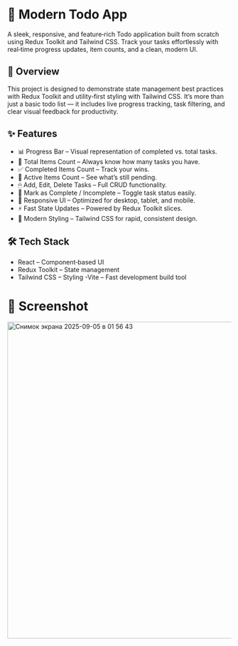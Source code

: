 # 📝 Modern Todo App
A sleek, responsive, and feature‑rich Todo application built from scratch using Redux Toolkit and Tailwind CSS. Track your tasks effortlessly with real‑time progress updates, item counts, and a clean, modern UI.

## 🚀 Overview
This project is designed to demonstrate state management best practices with Redux Toolkit and utility‑first styling with Tailwind CSS. It’s more than just a basic todo list — it includes live progress tracking, task filtering, and clear visual feedback for productivity.
## ✨ Features
- 📊 Progress Bar – Visual representation of completed vs. total tasks.
- 📌 Total Items Count – Always know how many tasks you have.
- ✅ Completed Items Count – Track your wins.
- 🔄 Active Items Count – See what’s still pending.
- 🖱 Add, Edit, Delete Tasks – Full CRUD functionality.
- 🎯 Mark as Complete / Incomplete – Toggle task status easily.
- 🎨 Responsive UI – Optimized for desktop, tablet, and mobile.
- ⚡ Fast State Updates – Powered by Redux Toolkit slices.
- 💅 Modern Styling – Tailwind CSS for rapid, consistent design.

## 🛠 Tech Stack
- React – Component‑based UI
- Redux Toolkit – State management
- Tailwind CSS – Styling
 -Vite – Fast development build tool
# 📸 Screenshot
<img width="1280" height="713" alt="Снимок экрана 2025-09-05 в 01 56 43" src="https://github.com/user-attachments/assets/e7ada907-7558-4f5a-b73c-ebbc68944866" />
